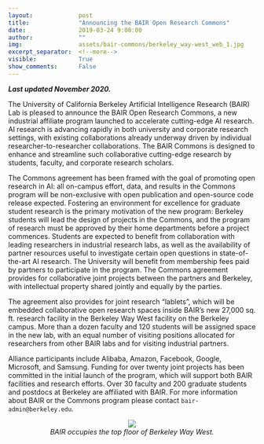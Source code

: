 ```yaml
---
layout:             post
title:              "Announcing the BAIR Open Research Commons"
date:               2019-03-24 9:00:00
author:             ""
img:                assets/bair-commons/berkeley_way-west_web_1.jpg
excerpt_separator:  <!--more-->
visible:            True
show_comments:      False
---
```


_**Last updated November 2020.**_

The University of California Berkeley Artificial Intelligence Research (BAIR)
Lab is pleased to announce the BAIR Open Research Commons, a new industrial
affiliate program launched to accelerate cutting-edge AI research.  AI research
is advancing rapidly in both university and corporate research settings, with
existing collaborations already underway driven by individual
researcher-to-researcher collaborations. The BAIR Commons is designed to enhance
and streamline such collaborative cutting-edge research by students, faculty,
and corporate research scholars.

The Commons agreement has been framed with the goal of promoting open research
in AI: all on-campus effort, data, and results in the Commons program will be
non-exclusive with open publication and open-source code release expected.
Fostering an environment for excellence for graduate student research is the
primary motivation of the new program: Berkeley students will lead the design of
projects in the Commons, and the program of research must be approved by their
home departments before a project commences.  Students are expected to benefit
from collaboration with leading researchers in industrial research labs, as well
as the availability of partner resources useful to investigate certain open
questions in state-of-the-art AI research. The University will benefit from
membership fees paid by partners to participate in the program.  The Commons
agreement provides for collaborative joint projects between the partners and
Berkeley, with intellectual property shared jointly and equally by the parties.

The agreement also provides for joint research “lablets”, which will be embedded
collaborative  open research spaces inside BAIR’s new 27,000 sq. ft. research
facility in the Berkeley Way West facility on the Berkeley
campus.   More than a dozen faculty and 120 students will be assigned space in
the new lab, with an equal number of visiting positions allocated  for
researchers from other BAIR labs and for visiting industrial partners.

Alliance participants include Alibaba, Amazon, Facebook, Google, Microsoft, and
Samsung. Funding for over twenty joint projects has been committed in the
initial launch of the program, which will support both BAIR facilities and
research efforts. Over 30 faculty and 200 graduate students and postdocs at
Berkeley are affiliated with BAIR. For more information about BAIR or the
Commons program please contact `bair-admin@berkeley.edu`.

<!--
<p style="text-align:center;">
    <img src="http://bair.berkeley.edu/static/blog/bair-commons/bair_sponsors.png"
    width="">
</p>
-->

<p style="text-align:center;">
    <img src="http://bair.berkeley.edu/static/blog/bair-commons/berkeley_way-west_web_1.jpg"
    width=""><br>
<i>
BAIR occupies the top floor of Berkeley Way West.
</i>
</p>
